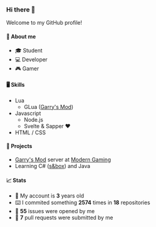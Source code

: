 ### Hi there 👋

Welcome to my GitHub profile!

#### 🧍 About me
- 🎓 Student
- 💻 Developer
- 🎮 Gamer

#### 🖥️ Skills
- Lua
  - GLua ([Garry's Mod](https://store.steampowered.com/app/4000/Garrys_Mod/ "Garry's Mod on Steam"))
- Javascript
  - Node.js
  - Svelte & Sapper ❤️
- HTML / CSS

#### 🚧 Projects
- [Garry's Mod](https://store.steampowered.com/app/4000/Garrys_Mod/ "Garry's Mod on Steam") server at [Modern Gaming](https://modern-gaming.net/ "Modern Gaming")
- Learning C# ([s&box](https://sbox.facepunch.com/)) and Java

#### 📈 Stats
- 🎂 My account is **3** years old
- ⌨️ I commited something **2574** times in **18** repositories
- 🐛 **55** issues were opened by me
- 🔗 **7** pull requests were submitted by me
